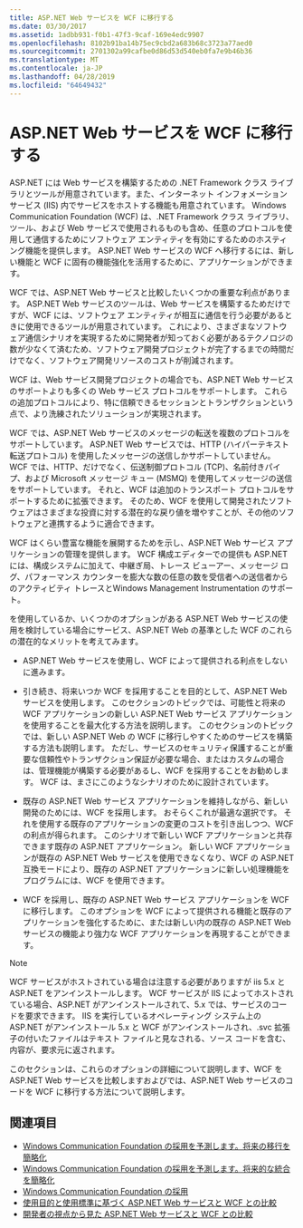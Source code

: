 ```yaml
---
title: ASP.NET Web サービスを WCF に移行する
ms.date: 03/30/2017
ms.assetid: 1adbb931-f0b1-47f3-9caf-169e4edc9907
ms.openlocfilehash: 8102b91ba14b75ec9cbd2a683b68c3723a77aed0
ms.sourcegitcommit: 2701302a99cafbe0d86d53d540eb0fa7e9b46b36
ms.translationtype: MT
ms.contentlocale: ja-JP
ms.lasthandoff: 04/28/2019
ms.locfileid: "64649432"
---
```

# <a name="migrating-aspnet-web-services-to-wcf"></a>ASP.NET Web サービスを WCF に移行する
ASP.NET には Web サービスを構築するための .NET Framework クラス ライブラリとツールが用意されています。また、インターネット インフォメーション サービス (IIS) 内でサービスをホストする機能も用意されています。 Windows Communication Foundation (WCF) は、.NET Framework クラス ライブラリ、ツール、および Web サービスで使用されるものも含め、任意のプロトコルを使用して通信するためにソフトウェア エンティティを有効にするためのホスティング機能を提供します。  ASP.NET Web サービスの WCF へ移行するには、新しい機能と WCF に固有の機能強化を活用するために、アプリケーションができます。  
  
 WCF では、ASP.NET Web サービスと比較したいくつかの重要な利点があります。 ASP.NET Web サービスのツールは、Web サービスを構築するためだけですが、WCF には、ソフトウェア エンティティが相互に通信を行う必要があるときに使用できるツールが用意されています。 これにより、さまざまなソフトウェア通信シナリオを実現するために開発者が知っておく必要があるテクノロジの数が少なくて済むため、ソフトウェア開発プロジェクトが完了するまでの時間だけでなく、ソフトウェア開発リソースのコストが削減されます。  
  
 WCF は、Web サービス開発プロジェクトの場合でも、ASP.NET Web サービスのサポートよりも多くの Web サービス プロトコルをサポートします。 これらの追加プロトコルにより、特に信頼できるセッションとトランザクションという点で、より洗練されたソリューションが実現されます。  
  
 WCF では、ASP.NET Web サービスのメッセージの転送を複数のプロトコルをサポートしています。 ASP.NET Web サービスでは、HTTP (ハイパーテキスト転送プロトコル) を使用したメッセージの送信しかサポートしていません。 WCF では、HTTP、だけでなく、伝送制御プロトコル (TCP)、名前付きパイプ、および Microsoft メッセージ キュー (MSMQ) を使用してメッセージの送信をサポートしています。 それと、WCF は追加のトランスポート プロトコルをサポートするために拡張できます。 そのため、WCF を使用して開発されたソフトウェアはさまざまな投資に対する潜在的な戻り値を増やすことが、その他のソフトウェアと連携するように適合できます。  
  
 WCF はくらい豊富な機能を展開するためを示し、ASP.NET Web サービス アプリケーションの管理を提供します。 WCF 構成エディターでの提供も ASP.NET には、構成システムに加えて、中継ぎ局、トレース ビューアー、メッセージ ログ、パフォーマンス カウンターを膨大な数の任意の数を受信者への送信者からのアクティビティ トレースとWindows Management Instrumentation のサポート。  
  
 を使用しているか、いくつかのオプションがある ASP.NET Web サービスの使用を検討している場合にサービス、ASP.NET Web の基準とした WCF のこれらの潜在的なメリットを考えてみます。  
  
- ASP.NET Web サービスを使用し、WCF によって提供される利点をしないに進みます。  
  
- 引き続き、将来いつか WCF を採用することを目的として、ASP.NET Web サービスを使用します。 このセクションのトピックでは、可能性と将来の WCF アプリケーションの新しい ASP.NET Web サービス アプリケーションを使用することを最大化する方法を説明します。 このセクションのトピックでは、新しい ASP.NET Web の WCF に移行しやすくためのサービスを構築する方法も説明します。 ただし、サービスのセキュリティ保護することが重要な信頼性やトランザクション保証が必要な場合、またはカスタムの場合は、管理機能が構築する必要があるし、WCF を採用することをお勧めします。 WCF は、まさにこのようなシナリオのために設計されています。  
  
- 既存の ASP.NET Web サービス アプリケーションを維持しながら、新しい開発のためには、WCF を採用します。 おそらくこれが最適な選択です。 それを使用する既存のアプリケーションの変更のコストを引き出しつつ、WCF の利点が得られます。 このシナリオで新しい WCF アプリケーションと共存できます既存の ASP.NET アプリケーション。 新しい WCF アプリケーションが既存の ASP.NET Web サービスを使用できなくなり、WCF の ASP.NET 互換モードにより、既存の ASP.NET アプリケーションに新しい処理機能をプログラムには、WCF を使用できます。  
  
- WCF を採用し、既存の ASP.NET Web サービス アプリケーションを WCF に移行します。 このオプションを WCF によって提供される機能と既存のアプリケーションを強化するために、または新しい内の既存の ASP.NET Web サービスの機能より強力な WCF アプリケーションを再現することができます。  
  
> [!NOTE]
>  WCF サービスがホストされている場合は注意する必要がありますが iis 5.x と ASP.NET をアンインストールします。 WCF サービスが IIS によってホストされている場合、ASP.NET がアンインストールされて、5.x では、サービスのコードを要求できます。 IIS を実行しているオペレーティング システム上の ASP.NET がアンインストール 5.x と WCF がアンインストールされ、.svc 拡張子の付いたファイルはテキスト ファイルと見なされる、ソース コードを含む、内容が、要求元に返されます。  
  
 このセクションは、これらのオプションの詳細について説明します、WCF を ASP.NET Web サービスを比較しますおよびでは、ASP.NET Web サービスのコードを WCF に移行する方法について説明します。  
  
## <a name="see-also"></a>関連項目

- [Windows Communication Foundation の採用を予測します。将来の移行を簡略化](../../../../docs/framework/wcf/feature-details/anticipating-adopting-wcf-migration.md)
- [Windows Communication Foundation の採用を予測します。将来的な統合を簡略化](../../../../docs/framework/wcf/feature-details/anticipating-adopting-the-wcf-easing-future-integration.md)
- [Windows Communication Foundation の採用](../../../../docs/framework/wcf/feature-details/adopting-wcf.md)
- [使用目的と使用標準に基づく ASP.NET Web サービスと WCF との比較](../../../../docs/framework/wcf/feature-details/comparing-aspnet-web-services-to-wcf-based-on-purpose-and-standards-used.md)
- [開発者の視点から見た ASP.NET Web サービスと WCF との比較](../../../../docs/framework/wcf/feature-details/comparing-aspnet-web-services-to-wcf-based-on-development.md)
